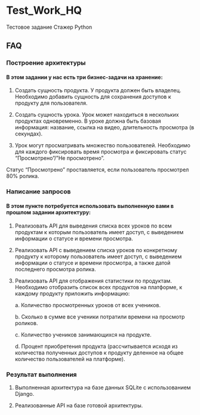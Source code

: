 
 # Test_Work_HQ

Тестовое задание Стажер Python


## FAQ

### Построение архитектуры

#### В этом задании у нас есть три бизнес-задачи на хранение:

1. Создать сущность продукта. У продукта должен быть владелец. Необходимо добавить сущность для сохранения доступов к продукту для пользователя.

2. Создать сущность урока. Урок может находиться в нескольких продуктах одновременно. В уроке должна быть базовая информация: название, ссылка на видео, длительность просмотра (в секундах).

3. Урок могут просматривать множество пользователей. Необходимо для каждого фиксировать время просмотра и фиксировать статус “Просмотрено”/”Не просмотрено”.

Статус “Просмотрено” проставляется, если пользователь просмотрел 80% ролика.


### Написание запросов

#### В этом пункте потребуется использовать выполненную вами в прошлом задании архитектуру:

1. Реализовать API для выведения списка всех уроков по всем продуктам к которым пользователь имеет доступ, с выведением информации о статусе и времени просмотра.

2. Реализовать API с выведением списка уроков по конкретному продукту к которому пользователь имеет доступ, с выведением информации о статусе и времени просмотра, а также датой последнего просмотра ролика.

3. Реализовать API для отображения статистики по продуктам. Необходимо отобразить список всех продуктов на платформе, к каждому продукту приложить информацию:

    a. Количество просмотренных уроков от всех учеников.

    b. Сколько в сумме все ученики потратили времени на просмотр роликов.

    c. Количество учеников занимающихся на продукте.

    d. Процент приобретения продукта (рассчитывается исходя из количества полученных доступов к продукту деленное на общее количество пользователей на платформе).

### Результат выполнения

1. Выполненная архитектура на базе данных SQLite с использованием Django.

2. Реализованные API на базе готовой архитектуры.

